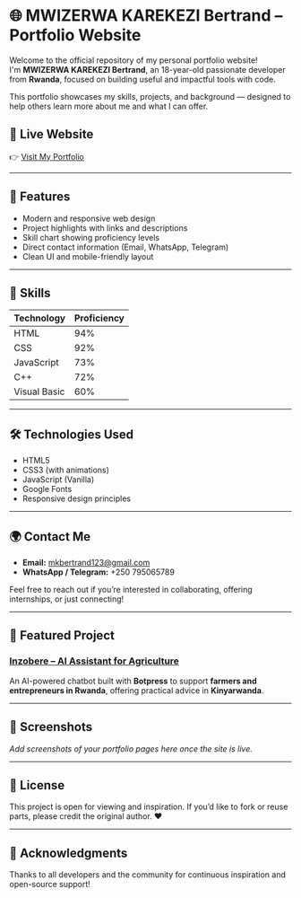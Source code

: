 # 🌐 MWIZERWA KAREKEZI Bertrand – Portfolio Website

Welcome to the official repository of my personal portfolio website!  
I'm **MWIZERWA KAREKEZI Bertrand**, an 18-year-old passionate developer from **Rwanda**, focused on building useful and impactful tools with code.

This portfolio showcases my skills, projects, and background — designed to help others learn more about me and what I can offer.

## 🚀 Live Website

👉 [Visit My Portfolio](https://your-portfolio-link.netlify.app)  

---

## 📌 Features

- Modern and responsive web design
- Project highlights with links and descriptions
- Skill chart showing proficiency levels
- Direct contact information (Email, WhatsApp, Telegram)
- Clean UI and mobile-friendly layout

---

## 🧠 Skills

| Technology      | Proficiency |
|-----------------|-------------|
| HTML            | 94%         |
| CSS             | 92%         |
| JavaScript      | 73%         |
| C++             | 72%         |
| Visual Basic    | 60%         |

---

## 🛠️ Technologies Used

- HTML5
- CSS3 (with animations)
- JavaScript (Vanilla)
- Google Fonts
- Responsive design principles

---

## 🌍 Contact Me

- **Email:** mkbertrand123@gmail.com  
- **WhatsApp / Telegram:** +250 795065789

Feel free to reach out if you’re interested in collaborating, offering internships, or just connecting!

---

## 💼 Featured Project

### [Inzobere – AI Assistant for Agriculture](https://inzobere.netlify.app)

An AI-powered chatbot built with **Botpress** to support **farmers and entrepreneurs in Rwanda**, offering practical advice in **Kinyarwanda**.

---

## 📸 Screenshots

_Add screenshots of your portfolio pages here once the site is live._

---

## 📝 License

This project is open for viewing and inspiration. If you’d like to fork or reuse parts, please credit the original author. ❤️

---

## 🙏 Acknowledgments

Thanks to all developers and the community for continuous inspiration and open-source support!
